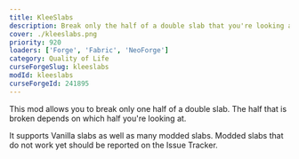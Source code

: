```yaml
---
title: KleeSlabs
description: Break only the half of a double slab that you're looking at.
cover: ./kleeslabs.png
priority: 920
loaders: ['Forge', 'Fabric', 'NeoForge']
category: Quality of Life
curseForgeSlug: kleeslabs
modId: kleeslabs
curseForgeId: 241895
---
```


This mod allows you to break only one half of a double slab. The half that is broken depends on which half you're looking at.

It supports Vanilla slabs as well as many modded slabs. Modded slabs that do not work yet should be reported on the Issue Tracker.